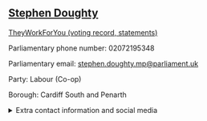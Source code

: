 ## <a href="https://members.parliament.uk/member/4264/contact">Stephen Doughty</a>

<a href="https://www.theyworkforyou.com/mp/25166/stephen_doughty/cardiff_south_and_penarth">TheyWorkForYou (voting record, statements)</a> 

Parliamentary phone number: 02072195348 

Parliamentary email: stephen.doughty.mp@parliament.uk 

Party: Labour (Co-op) 

Borough: Cardiff South and Penarth 

<details><summary>Extra contact information and social media</summary> 
<li>Website: https://www.stephendoughty.wales</li>
<li>Twitter: https://twitter.com/SDoughtyMP</li>
<li>Constituency office phone number:</li>
<li>Constituency office email:</li>
<li>Facebook: https://www.facebook.com/StephenDoughtyMP</li>
<li>Instagram:</li>
<li>Youtube:</li>
<li>Linkedin:</li>
<li>Government department phone number:</li>
<li>Government department email:</li>
<li>Threads:</li>
<li>Party office phone number:</li>
<li>Party office email:</li>
<li>Tiktok:</li>
</details>